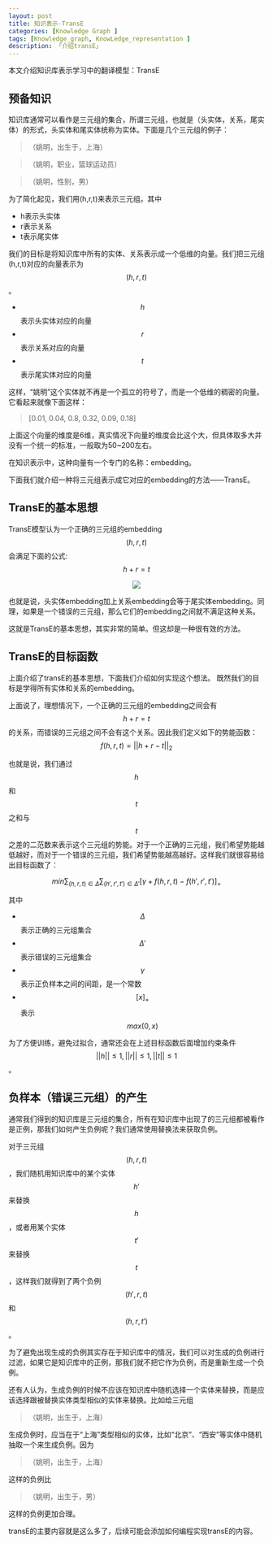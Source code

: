 ```yaml
---
layout: post  
title: 知识表示-TransE  
categories: [Knowledge Graph ]  
tags: [Knowledge_graph, KnowLedge_representation ]  
description: 「介绍transE」   
---
```


本文介绍知识库表示学习中的翻译模型：TransE

## 预备知识
知识库通常可以看作是三元组的集合，所谓三元组，也就是（头实体，关系，尾实体）的形式，头实体和尾实体统称为实体。下面是几个三元组的例子：

>（姚明，出生于，上海）

>（姚明，职业，篮球运动员）

>（姚明，性别，男）

为了简化起见，我们用(h,r,t)来表示三元组。其中

- h表示头实体
- r表示关系
- t表示尾实体

我们的目标是将知识库中所有的实体、关系表示成一个低维的向量。我们把三元组(h,r,t)对应的向量表示为$$(h,r,t)$$。

- $$h$$ 表示头实体对应的向量
- $$r$$ 表示关系对应的向量
- $$t$$ 表示尾实体对应的向量

这样，“姚明”这个实体就不再是一个孤立的符号了，而是一个低维的稠密的向量。它看起来就像下面这样：

> [0.01, 0.04, 0.8, 0.32, 0.09, 0.18]

上面这个向量的维度是6维，真实情况下向量的维度会比这个大，但具体取多大并没有一个统一的标准，一般取为50~200左右。

在知识表示中，这种向量有一个专门的名称：embedding。

下面我们就介绍一种将三元组表示成它对应的embedding的方法——TransE。

## TransE的基本思想
TransE模型认为一个正确的三元组的embedding$$(h,r,t)$$会满足下面的公式:$$h+r=t$$

<center>
	<p><img src="https://raw.githubusercontent.com/xiangrongzeng/xiangrongzeng.github.io/master/_posts/graph/transe.jpg" align="center"></p>
</center>

也就是说，头实体embedding加上关系embedding会等于尾实体embedding。同理，如果是一个错误的三元组，那么它们的embedding之间就不满足这种关系。


这就是TransE的基本思想，其实非常的简单。但这却是一种很有效的方法。

## TransE的目标函数
上面介绍了transE的基本思想，下面我们介绍如何实现这个想法。
既然我们的目标是学得所有实体和关系的embedding。

上面说了，理想情况下，一个正确的三元组的embedding之间会有$$h+r=t$$的关系，而错误的三元组之间不会有这个关系。因此我们定义如下的势能函数：
$$f(h,r,t)=||h+r-t||_2$$

也就是说，我们通过$$h$$和$$t$$之和与$$t$$之差的二范数来表示这个三元组的势能。对于一个正确的三元组，我们希望势能越低越好，而对于一个错误的三元组，我们希望势能越高越好。这样我们就很容易给出目标函数了：

$$min\sum_{(h,r,t)\in\Delta}\sum_{(h',r',t')\in\Delta'}[\gamma+f(h,r,t)-f(h',r',t')]_+$$

其中

- $$\Delta$$ 表示正确的三元组集合
- $$\Delta'$$ 表示错误的三元组集合
- $$\gamma$$ 表示正负样本之间的间距，是一个常数
- $$[x]_+$$ 表示$$max(0,x)$$

为了方便训练，避免过拟合，通常还会在上述目标函数后面增加约束条件
$$||h||\le1,||r||\le1,||t||\le1$$。

## 负样本（错误三元组）的产生
通常我们得到的知识库是三元组的集合，所有在知识库中出现了的三元组都被看作是正例，那我们如何产生负例呢？我们通常使用替换法来获取负例。

对于三元组$$(h,r,t)$$，我们随机用知识库中的某个实体$$h'$$来替换$$h$$，或者用某个实体$$t'$$来替换$$t$$，这样我们就得到了两个负例$$(h',r,t)$$和$$(h,r,t')$$。

为了避免出现生成的负例其实存在于知识库中的情况，我们可以对生成的负例进行过滤，如果它是知识库中的正例，那我们就不把它作为负例，而是重新生成一个负例。

还有人认为，生成负例的时候不应该在知识库中随机选择一个实体来替换，而是应该选择跟被替换实体类型相似的实体来替换。比如给三元组

> （姚明，出生于，上海）

生成负例时，应当在于“上海”类型相似的实体，比如“北京”、“西安”等实体中随机抽取一个来生成负例。因为

> （姚明，出生于，上海）

这样的负例比

> （姚明，出生于，男）

这样的负例更加合理。

transE的主要内容就是这么多了，后续可能会添加如何编程实现transE的内容。